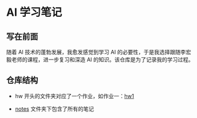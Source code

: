 # AI 学习笔记

## 写在前面

随着 AI 技术的蓬勃发展，我愈发感觉到学习 AI 的必要性，于是我选择跟随李宏毅老师的课程，进一步复习和深造 AI 的知识。该仓库是为了记录我的学习过程。
   
## 仓库结构
+ hw 开头的文件夹对应了一个作业，如作业一：[hw1](./hw1)

+ [notes](./notes) 文件夹下包含了所有的笔记 

